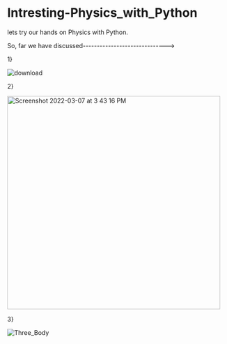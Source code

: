 # Intresting-Physics_with_Python
lets try our hands on Physics with Python.

So, far we have discussed------------------------------>

1}

![download](https://user-images.githubusercontent.com/99118678/157010142-23b93a37-7a5a-4f5b-a4ca-f805f3fee37a.png)

2}

<img width="489" alt="Screenshot 2022-03-07 at 3 43 16 PM" src="https://user-images.githubusercontent.com/99118678/157010594-4c21d14c-bb91-408f-ba35-60f0427fa593.png">

3}

![Three_Body](https://user-images.githubusercontent.com/99118678/157916579-ca35e2ac-59bd-4c77-b425-49526f0d0823.gif)

